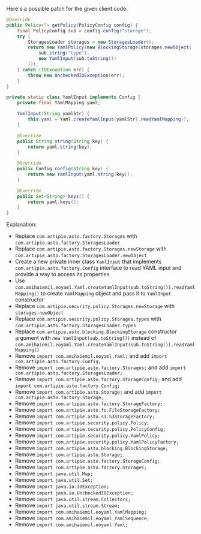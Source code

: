 Here's a possible patch for the given client code:
```java
@Override
public Policy<?> getPolicy(PolicyConfig config) {
    final PolicyConfig sub = config.config("storage");
    try {
        StoragesLoader storages = new StoragesLoader();
        return new YamlPolicy(new BlockingStorage(storages.newObject(
            sub.string("type"),
            new YamlInput(sub.toString())
        )));
    } catch (IOException err) {
        throw new UncheckedIOException(err);
    }
}

private static class YamlInput implements Config {
    private final YamlMapping yaml;

    YamlInput(String yamlStr) {
        this.yaml = Yaml.createYamlInput(yamlStr).readYamlMapping();
    }

    @Override
    public String string(String key) {
        return yaml.string(key);
    }

    @Override
    public Config config(String key) {
        return new YamlInput(yaml.string(key));
    }

    @Override
    public Set<String> keys() {
        return yaml.keys();
    }
}
```
Explanation:
- Replace `com.artipie.asto.factory.Storages` with `com.artipie.asto.factory.StoragesLoader`
- Replace `com.artipie.asto.factory.Storages.newStorage` with `com.artipie.asto.factory.StoragesLoader.newObject`
- Create a new private inner class `YamlInput` that implements `com.artipie.asto.factory.Config` interface to read YAML input and provide a way to access its properties
- Use `com.amihaiemil.eoyaml.Yaml.createYamlInput(sub.toString()).readYamlMapping()` to create `YamlMapping` object and pass it to `YamlInput` constructor
- Replace `com.artipie.security.policy.Storages.newStorage` with `storages.newObject`
- Replace `com.artipie.security.policy.Storages.types` with `com.artipie.asto.factory.StoragesLoader.types`
- Replace `com.artipie.asto.blocking.BlockingStorage` constructor argument with `new YamlInput(sub.toString())` instead of `com.amihaiemil.eoyaml.Yaml.createYamlInput(sub.toString()).readYamlMapping()`
- Remove `import com.amihaiemil.eoyaml.Yaml;` and add `import com.artipie.asto.factory.Config;`
- Remove `import com.artipie.asto.factory.Storages;` and add `import com.artipie.asto.factory.StoragesLoader;`
- Remove `import com.artipie.asto.factory.StorageConfig;` and add `import com.artipie.asto.factory.Config;`
- Remove `import com.artipie.asto.Storage;` and add `import com.artipie.asto.factory.Storage;`
- Remove `import com.artipie.asto.factory.StorageFactory;`
- Remove `import com.artipie.asto.fs.FileStorageFactory;`
- Remove `import com.artipie.asto.s3.S3StorageFactory;`
- Remove `import com.artipie.security.policy.Policy;`
- Remove `import com.artipie.security.policy.PolicyConfig;`
- Remove `import com.artipie.security.policy.YamlPolicy;`
- Remove `import com.artipie.security.policy.YamlPolicyFactory;`
- Remove `import com.artipie.asto.blocking.BlockingStorage;`
- Remove `import com.artipie.asto.Storage;`
- Remove `import com.artipie.asto.factory.StorageConfig;`
- Remove `import com.artipie.asto.factory.Storages;`
- Remove `import java.util.Map;`
- Remove `import java.util.Set;`
- Remove `import java.io.IOException;`
- Remove `import java.io.UncheckedIOException;`
- Remove `import java.util.stream.Collectors;`
- Remove `import java.util.stream.Stream;`
- Remove `import com.amihaiemil.eoyaml.YamlMapping;`
- Remove `import com.amihaiemil.eoyaml.YamlSequence;`
- Remove `import com.amihaiemil.eoyaml.Yaml;`